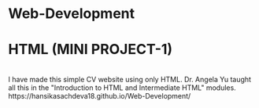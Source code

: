 # Web-Development
# HTML (MINI PROJECT-1)

<br />
I have made this simple CV website using only HTML. Dr. Angela Yu taught all this in the "Introduction to HTML and Intermediate HTML" modules.
<br />
https://hansikasachdeva18.github.io/Web-Development/
